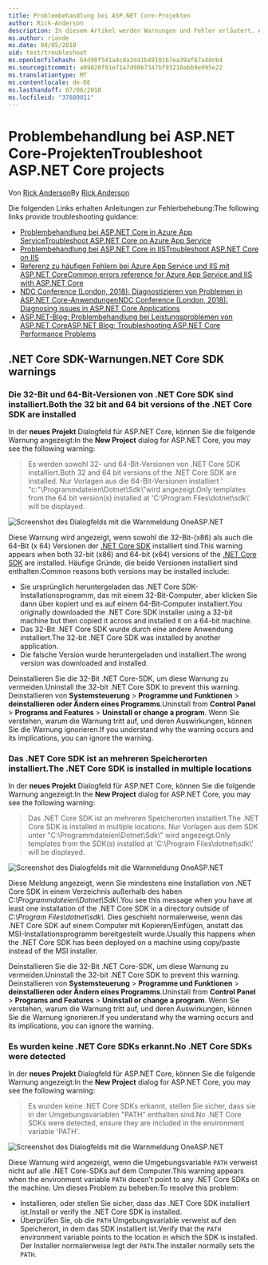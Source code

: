```yaml
---
title: Problembehandlung bei ASP.NET Core-Projekten
author: Rick-Anderson
description: In diesem Artikel werden Warnungen und Fehler erläutert. Außerdem erfahren Sie, wie die Problembehandlung in ASP.NET Core-Projekten funktioniert.
ms.author: riande
ms.date: 04/05/2018
uid: test/troubleshoot
ms.openlocfilehash: b4d90f541a4cda2d41b49101b7ea39af87a4dcb4
ms.sourcegitcommit: a09820f91e71a7d98b7347bf93210abb9e995e22
ms.translationtype: MT
ms.contentlocale: de-DE
ms.lasthandoff: 07/06/2018
ms.locfileid: "37889011"
---
```

# <a name="troubleshoot-aspnet-core-projects"></a><span data-ttu-id="e0e74-103">Problembehandlung bei ASP.NET Core-Projekten</span><span class="sxs-lookup"><span data-stu-id="e0e74-103">Troubleshoot ASP.NET Core projects</span></span>

<span data-ttu-id="e0e74-104">Von [Rick Anderson](https://twitter.com/RickAndMSFT)</span><span class="sxs-lookup"><span data-stu-id="e0e74-104">By [Rick Anderson](https://twitter.com/RickAndMSFT)</span></span>

<span data-ttu-id="e0e74-105">Die folgenden Links erhalten Anleitungen zur Fehlerbehebung:</span><span class="sxs-lookup"><span data-stu-id="e0e74-105">The following links provide troubleshooting guidance:</span></span>

* [<span data-ttu-id="e0e74-106">Problembehandlung bei ASP.NET Core in Azure App Service</span><span class="sxs-lookup"><span data-stu-id="e0e74-106">Troubleshoot ASP.NET Core on Azure App Service</span></span>](xref:host-and-deploy/azure-apps/troubleshoot)
* [<span data-ttu-id="e0e74-107">Problembehandlung bei ASP.NET Core in IIS</span><span class="sxs-lookup"><span data-stu-id="e0e74-107">Troubleshoot ASP.NET Core on IIS</span></span>](xref:host-and-deploy/iis/troubleshoot)
* [<span data-ttu-id="e0e74-108">Referenz zu häufigen Fehlern bei Azure App Service und IIS mit ASP.NET Core</span><span class="sxs-lookup"><span data-stu-id="e0e74-108">Common errors reference for Azure App Service and IIS with ASP.NET Core</span></span>](xref:host-and-deploy/azure-iis-errors-reference)
* [<span data-ttu-id="e0e74-109">NDC Conference (London, 2018): Diagnostizieren von Problemen in ASP.NET Core-Anwendungen</span><span class="sxs-lookup"><span data-stu-id="e0e74-109">NDC Conference (London, 2018): Diagnosing issues in ASP.NET Core Applications</span></span>](https://www.youtube.com/watch?v=RYI0DHoIVaA)
* [<span data-ttu-id="e0e74-110">ASP.NET-Blog: Problembehandlung bei Leistungsproblemen von ASP.NET Core</span><span class="sxs-lookup"><span data-stu-id="e0e74-110">ASP.NET Blog: Troubleshooting ASP.NET Core Performance Problems</span></span>](https://blogs.msdn.microsoft.com/webdev/2018/05/23/asp-net-core-performance-improvements/)

## <a name="net-core-sdk-warnings"></a><span data-ttu-id="e0e74-111">.NET Core SDK-Warnungen</span><span class="sxs-lookup"><span data-stu-id="e0e74-111">.NET Core SDK warnings</span></span>

### <a name="both-the-32-bit-and-64-bit-versions-of-the-net-core-sdk-are-installed"></a><span data-ttu-id="e0e74-112">Die 32-Bit und 64-Bit-Versionen von .NET Core SDK sind installiert.</span><span class="sxs-lookup"><span data-stu-id="e0e74-112">Both the 32 bit and 64 bit versions of the .NET Core SDK are installed</span></span>

<span data-ttu-id="e0e74-113">In der **neues Projekt** Dialogfeld für ASP.NET Core, können Sie die folgende Warnung angezeigt:</span><span class="sxs-lookup"><span data-stu-id="e0e74-113">In the **New Project** dialog for ASP.NET Core, you may see the following warning:</span></span>

> <span data-ttu-id="e0e74-114">Es werden sowohl 32- und 64-Bit-Versionen von .NET Core SDK installiert.</span><span class="sxs-lookup"><span data-stu-id="e0e74-114">Both 32 and 64 bit versions of the .NET Core SDK are installed.</span></span> <span data-ttu-id="e0e74-115">Nur Vorlagen aus die 64-Bit-Versionen installiert ' "c:"\\Programmdateien\\Dotnet\\Sdk\\"wird angezeigt.</span><span class="sxs-lookup"><span data-stu-id="e0e74-115">Only templates from the 64 bit version(s) installed at 'C:\\Program Files\\dotnet\\sdk\\' will be displayed.</span></span>

![Screenshot des Dialogfelds mit die Warnmeldung OneASP.NET](troubleshoot/_static/both32and64bit.png)

<span data-ttu-id="e0e74-117">Diese Warnung wird angezeigt, wenn sowohl die 32-Bit-(x86) als auch die 64-Bit (x 64) Versionen der [.NET Core SDK](https://www.microsoft.com/net/download/all) installiert sind.</span><span class="sxs-lookup"><span data-stu-id="e0e74-117">This warning appears when both 32-bit (x86) and 64-bit (x64) versions of the [.NET Core SDK](https://www.microsoft.com/net/download/all) are installed.</span></span> <span data-ttu-id="e0e74-118">Häufige Gründe, die beide Versionen installiert sind enthalten:</span><span class="sxs-lookup"><span data-stu-id="e0e74-118">Common reasons both versions may be installed include:</span></span>

* <span data-ttu-id="e0e74-119">Sie ursprünglich heruntergeladen das .NET Core SDK-Installationsprogramm, das mit einem 32-Bit-Computer, aber klicken Sie dann über kopiert und es auf einem 64-Bit-Computer installiert.</span><span class="sxs-lookup"><span data-stu-id="e0e74-119">You originally downloaded the .NET Core SDK installer using a 32-bit machine but then copied it across and installed it on a 64-bit machine.</span></span>
* <span data-ttu-id="e0e74-120">Das 32-Bit .NET Core SDK wurde durch eine andere Anwendung installiert.</span><span class="sxs-lookup"><span data-stu-id="e0e74-120">The 32-bit .NET Core SDK was installed by another application.</span></span>
* <span data-ttu-id="e0e74-121">Die falsche Version wurde heruntergeladen und installiert.</span><span class="sxs-lookup"><span data-stu-id="e0e74-121">The wrong version was downloaded and installed.</span></span>

<span data-ttu-id="e0e74-122">Deinstallieren Sie die 32-Bit .NET Core-SDK, um diese Warnung zu vermeiden.</span><span class="sxs-lookup"><span data-stu-id="e0e74-122">Uninstall the 32-bit .NET Core SDK to prevent this warning.</span></span> <span data-ttu-id="e0e74-123">Deinstallieren von **Systemsteuerung** > **Programme und Funktionen** > **deinstallieren oder Ändern eines Programms**.</span><span class="sxs-lookup"><span data-stu-id="e0e74-123">Uninstall from **Control Panel** > **Programs and Features** > **Uninstall or change a program**.</span></span> <span data-ttu-id="e0e74-124">Wenn Sie verstehen, warum die Warnung tritt auf, und deren Auswirkungen, können Sie die Warnung ignorieren.</span><span class="sxs-lookup"><span data-stu-id="e0e74-124">If you understand why the warning occurs and its implications, you can ignore the warning.</span></span>

### <a name="the-net-core-sdk-is-installed-in-multiple-locations"></a><span data-ttu-id="e0e74-125">Das .NET Core SDK ist an mehreren Speicherorten installiert.</span><span class="sxs-lookup"><span data-stu-id="e0e74-125">The .NET Core SDK is installed in multiple locations</span></span>

<span data-ttu-id="e0e74-126">In der **neues Projekt** Dialogfeld für ASP.NET Core, können Sie die folgende Warnung angezeigt:</span><span class="sxs-lookup"><span data-stu-id="e0e74-126">In the **New Project** dialog for ASP.NET Core, you may see the following warning:</span></span>

> <span data-ttu-id="e0e74-127">Das .NET Core SDK ist an mehreren Speicherorten installiert.</span><span class="sxs-lookup"><span data-stu-id="e0e74-127">The .NET Core SDK is installed in multiple locations.</span></span> <span data-ttu-id="e0e74-128">Nur Vorlagen aus dem SDK unter "C:\\Programmdateien\\Dotnet\\Sdk\\" wird angezeigt.</span><span class="sxs-lookup"><span data-stu-id="e0e74-128">Only templates from the SDK(s) installed at 'C:\\Program Files\\dotnet\\sdk\\' will be displayed.</span></span>

![Screenshot des Dialogfelds mit die Warnmeldung OneASP.NET](troubleshoot/_static/multiplelocations.png)

<span data-ttu-id="e0e74-130">Diese Meldung angezeigt, wenn Sie mindestens eine Installation von .NET Core SDK in einem Verzeichnis außerhalb des haben *C:\\Programmdateien\\Dotnet\\Sdk\\*.</span><span class="sxs-lookup"><span data-stu-id="e0e74-130">You see this message when you have at least one installation of the .NET Core SDK in a directory outside of *C:\\Program Files\\dotnet\\sdk\\*.</span></span> <span data-ttu-id="e0e74-131">Dies geschieht normalerweise, wenn das .NET Core SDK auf einem Computer mit Kopieren/Einfügen, anstatt das MSI-Installationsprogramm bereitgestellt wurde.</span><span class="sxs-lookup"><span data-stu-id="e0e74-131">Usually this happens when the .NET Core SDK has been deployed on a machine using copy/paste instead of the MSI installer.</span></span>

<span data-ttu-id="e0e74-132">Deinstallieren Sie die 32-Bit .NET Core-SDK, um diese Warnung zu vermeiden.</span><span class="sxs-lookup"><span data-stu-id="e0e74-132">Uninstall the 32-bit .NET Core SDK to prevent this warning.</span></span> <span data-ttu-id="e0e74-133">Deinstallieren von **Systemsteuerung** > **Programme und Funktionen** > **deinstallieren oder Ändern eines Programms**.</span><span class="sxs-lookup"><span data-stu-id="e0e74-133">Uninstall from **Control Panel** > **Programs and Features** > **Uninstall or change a program**.</span></span> <span data-ttu-id="e0e74-134">Wenn Sie verstehen, warum die Warnung tritt auf, und deren Auswirkungen, können Sie die Warnung ignorieren.</span><span class="sxs-lookup"><span data-stu-id="e0e74-134">If you understand why the warning occurs and its implications, you can ignore the warning.</span></span>

### <a name="no-net-core-sdks-were-detected"></a><span data-ttu-id="e0e74-135">Es wurden keine .NET Core SDKs erkannt.</span><span class="sxs-lookup"><span data-stu-id="e0e74-135">No .NET Core SDKs were detected</span></span>

<span data-ttu-id="e0e74-136">In der **neues Projekt** Dialogfeld für ASP.NET Core, können Sie die folgende Warnung angezeigt:</span><span class="sxs-lookup"><span data-stu-id="e0e74-136">In the **New Project** dialog for ASP.NET Core, you may see the following warning:</span></span>

> <span data-ttu-id="e0e74-137">Es wurden keine .NET Core SDKs erkannt, stellen Sie sicher, dass sie in der Umgebungsvariablen "PATH" enthalten sind.</span><span class="sxs-lookup"><span data-stu-id="e0e74-137">No .NET Core SDKs were detected, ensure they are included in the environment variable 'PATH'.</span></span>

![Screenshot des Dialogfelds mit die Warnmeldung OneASP.NET](troubleshoot/_static/NoNetCore.png)

<span data-ttu-id="e0e74-139">Diese Warnung wird angezeigt, wenn die Umgebungsvariable `PATH` verweist nicht auf alle .NET Core-SDKs auf dem Computer.</span><span class="sxs-lookup"><span data-stu-id="e0e74-139">This warning appears when the environment variable `PATH` doesn't point to any .NET Core SDKs on the machine.</span></span> <span data-ttu-id="e0e74-140">Um dieses Problem zu beheben:</span><span class="sxs-lookup"><span data-stu-id="e0e74-140">To resolve this problem:</span></span>

* <span data-ttu-id="e0e74-141">Installieren, oder stellen Sie sicher, dass das .NET Core SDK installiert ist.</span><span class="sxs-lookup"><span data-stu-id="e0e74-141">Install or verify the .NET Core SDK is installed.</span></span>
* <span data-ttu-id="e0e74-142">Überprüfen Sie, ob die `PATH` Umgebungsvariable verweist auf den Speicherort, in dem das SDK installiert ist.</span><span class="sxs-lookup"><span data-stu-id="e0e74-142">Verify that the `PATH` environment variable points to the location in which the SDK is installed.</span></span> <span data-ttu-id="e0e74-143">Der Installer normalerweise legt der `PATH`.</span><span class="sxs-lookup"><span data-stu-id="e0e74-143">The installer normally sets the `PATH`.</span></span>